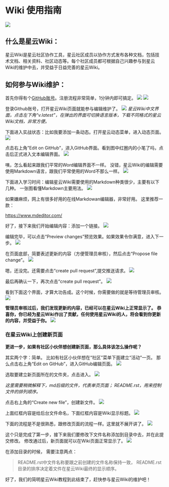 # Wiki 使用指南

![](https://blog.nebulas.io/wp-content/uploads/2018/12/medium-960x540.jpg)

## 什么是星云Wiki：

星云Wiki是星云社区协作工具，星云社区成员以协作方式发布各种文档，包括技术文档、相关资料、社区动态等。每个社区成员都可根据自己兴趣参与到星云Wiki的维护中去，并受益于日益完善的星云Wiki。

## 如何参与Wiki维护：
首先你得有个[GitHub账号](https://github.com/)。注册流程非常简单，1分钟内即可搞定。
![](https://blog.nebulas.io/wp-content/uploads/2018/12/%E6%9B%BF%E6%8D%A21-1200x642.jpg)
![](https://blog.nebulas.io/wp-content/uploads/2018/12/P6-1200x579.jpg)



登录Github账号，打开星云Wiki页面就能参与编辑维护了。
![](https://blog.nebulas.io/wp-content/uploads/2018/12/P4-1200x586.jpg)
*星云Wiki中文界面，点击左下角“v.latest”，在弹出的界面可切换语言版本，下载不同格式的星云Wiki文档，非常方便。*



下面进入实战状态：比如我要添加一条动态。打开星云动态菜单，进入动态页面。
![](https://blog.nebulas.io/wp-content/uploads/2018/12/P7-1200x589.jpg)



点击右上角”Edit on GitHub”，进入GitHub界面。看到图中红圈内的小笔了吗，点击后正式进入文本编辑界面。
![](https://blog.nebulas.io/wp-content/uploads/2018/12/p8-1200x574.jpg)



咦，怎么看起来跟我们平常的Word编辑界面不一样。
没错，星云Wiki的编辑需要使用Markdown语言，跟我们平常使用的Word不那么一样。
![](https://blog.nebulas.io/wp-content/uploads/2018/12/P9-1200x566.jpg)


下面进入学习时间：编辑星云Wiki需要使用的Markdown种类很少，主要有以下几种。
一张图看懂Markdown主要用法。
![](https://blog.nebulas.io/wp-content/uploads/2018/12/%E6%9C%AA%E6%A0%87%E9%A2%98-1.png)


如果嫌麻烦，网上有很多好用的在线Markdowan编辑器，非常好用。
这里推荐一款：

https://www.mdeditor.com/

好了，接下来我们开始编辑内容：添加一个链接。
![](https://blog.nebulas.io/wp-content/uploads/2018/12/P10-1200x535.jpg)


编辑完毕，可以点击“Preview changes”预览效果。如果效果令你满意，进入下一步。
![](https://blog.nebulas.io/wp-content/uploads/2018/12/P11-1200x483.jpg)


在页面底部，简要表述更新的内容（方便管理员审核），然后点击“Propose file change”。
![](https://blog.nebulas.io/wp-content/uploads/2018/12/p13-1200x466.jpg)


嗯，还没完。还需要点击“create pull request”,提交推送请求。
![](https://blog.nebulas.io/wp-content/uploads/2018/12/p15-1200x551.jpg)


最后再确认一下，再次点击“create pull request”。
![](https://blog.nebulas.io/wp-content/uploads/2018/12/P17-1200x723.jpg)


看到下面这个界面，才算大功告成。这个时候，你需要做的就是等待管理员审核。
![](https://blog.nebulas.io/wp-content/uploads/2018/12/P18-1200x507.jpg)


**管理员审核过后，我们发现更新的内容，已经可以在星云Wiki上正常显示了。**
**恭喜你，你已经为星云Wiki作出了贡献，任何使用星云Wiki的人，将会看到你更新的内容，并受益于你。**
![](https://blog.nebulas.io/wp-content/uploads/2018/12/p20-1200x467.jpg)


### 在星云Wiki上创建新页面
**更进一步，如果有社区小伙伴想创建新页面，那么具体该怎么操作呢？**


其实两个字：简单。
比如有社区小伙伴想在“社区”菜单下面建立“活动”一页。
那么点击右上角“Edit on GitHub”，进入GitHub编辑页面。
![](https://blog.nebulas.io/wp-content/uploads/2018/12/P21-1200x521.jpg)


选取要建立新页面所在的文件夹，点击进入。
![](https://blog.nebulas.io/wp-content/uploads/2018/12/P22-1200x582.jpg)


*这里需要稍微解释下，md后缀的文件，代表单页页面；*
*README.rst，用来控制文件的排列顺序。*


点击右上角的“Create new file”，创建新文件。
![](https://blog.nebulas.io/wp-content/uploads/2018/12/P23-1200x457.jpg)


上面红框内容是给后台文件命名，下面红框内容是Wiki显示标题。
![](https://blog.nebulas.io/wp-content/uploads/2018/12/P24-1200x483.jpg)


下面的流程是不是很熟悉，跟修改页面的流程一样。这里就不展开讲了。
![](https://blog.nebulas.io/wp-content/uploads/2018/12/P25-1200x453.jpg)


这个只是完成了第一步，接下来我们要修改下文件名称添加到目录中去，并在此提交修改。
修改通过后，新页面就可以在Wiki页面正常显示了。
![](https://blog.nebulas.io/wp-content/uploads/2018/12/P29-1200x472.jpg)


在添加目录的时候，
需要注意两点：
>README.rst中文件名称要跟之前创建的文件名称保持一致，
>README.rst目录的排序决定着文件在星云Wiki最终的显示顺序。

好了，我们的简明星云Wiki教程到此结束了，赶快参与星云Wiki的维护吧！











